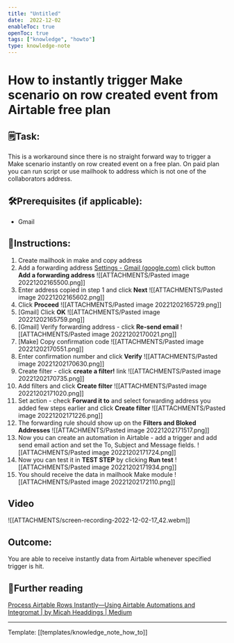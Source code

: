 ```yaml
---
title: "Untitled"
date:  2022-12-02
enableToc: true
openToc: true
tags: ["knowledge", "howto"]
type: knowledge-note
---
```


# How to instantly trigger Make scenario on row created event from Airtable free plan

## 🗒️Task:
This is a workaround since there is no straight forward way to trigger a Make scenario instantly on row created event on a free plan. On paid plan you can run script or use mailhook to address which is not one of the collaborators address.

## 🛠️Prerequisites (if applicable): 
- Gmail

## 📝Instructions:

1. Create mailhook in make and copy address
2. Add a forwarding address [Settings - Gmail (google.com)](https://mail.google.com/mail/u/3/#settings/fwdandpop) click button **Add a forwarding address**
   ![[ATTACHMENTS/Pasted image 20221202165500.png]]
3. Enter address copied in step 1 and click **Next**
   ![[ATTACHMENTS/Pasted image 20221202165602.png]]
4. Click **Proceed**
   ![[ATTACHMENTS/Pasted image 20221202165729.png]]
5. [Gmail] Click **OK**
   ![[ATTACHMENTS/Pasted image 20221202165759.png]]
6. [Gmail] Verify forwarding address - click **Re-send email**
   ![[ATTACHMENTS/Pasted image 20221202170021.png]]
7. [Make] Copy confirmation code
   ![[ATTACHMENTS/Pasted image 20221202170551.png]]
8. Enter confirmation number and click **Verify**
   ![[ATTACHMENTS/Pasted image 20221202170630.png]]
9. Create filter - click **create a filter!** link
![[ATTACHMENTS/Pasted image 20221202170735.png]]
10. Add filters and click **Create filter**
    ![[ATTACHMENTS/Pasted image 20221202171020.png]]
11. Set action - check **Forward it to** and select forwarding address you added few steps earlier and click **Create filter**
    ![[ATTACHMENTS/Pasted image 20221202171226.png]]
12. The forwarding rule should show up on the **Filters and Bloked Addresses**
    ![[ATTACHMENTS/Pasted image 20221202171517.png]]
13. Now you can create an automation in Airtable - add a trigger and add send email action and set the To, Subject and Message fields.
    ![[ATTACHMENTS/Pasted image 20221202171724.png]]
14. Now you can test it in **TEST STEP** by clicking **Run test**
    ![[ATTACHMENTS/Pasted image 20221202171934.png]]
15. You should receive the data in mailhook Make module
![[ATTACHMENTS/Pasted image 20221202172110.png]]

## Video
![[ATTACHMENTS/screen-recording-2022-12-02-17_42.webm]]

## Outcome:
You are able to receive instantly data from Airtable whenever specified trigger is hit. 

## 📖Further reading
[Process Airtable Rows Instantly—Using Airtable Automations and Integromat | by Micah Headdings | Medium](https://medium.com/@heymicahh/process-airtable-rows-instantly-using-airtable-automations-and-integromat-fb1738f976af)

---
Template: [[templates/knowledge_note_how_to]]